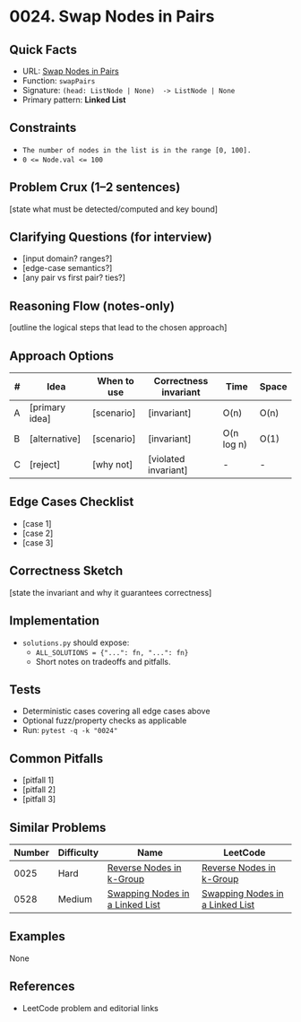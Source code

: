 # 0024. Swap Nodes in Pairs

## Quick Facts

- URL: [Swap Nodes in Pairs](https://leetcode.com/problems/swap-nodes-in-pairs/)
- Function: `swapPairs`
- Signature: `(head: ListNode | None)  -> ListNode | None`
- Primary pattern: **Linked List**

## Constraints

- `The number of nodes in the list is in the range [0, 100].`
- `0 <= Node.val <= 100`

## Problem Crux (1–2 sentences)

[state what must be detected/computed and key bound]

## Clarifying Questions (for interview)

- [input domain? ranges?]
- [edge-case semantics?]
- [any pair vs first pair? ties?]

## Reasoning Flow (notes-only)

[outline the logical steps that lead to the chosen approach]

## Approach Options

| # | Idea | When to use | Correctness invariant | Time | Space |
|---|------|-------------|-----------------------|------|-------|
| A | [primary idea] | [scenario] | [invariant] | O(n) | O(n) |
| B | [alternative] | [scenario] | [invariant] | O(n log n) | O(1) |
| C | [reject] | [why not] | [violated invariant] | - | - |

## Edge Cases Checklist

- [case 1]
- [case 2]
- [case 3]

## Correctness Sketch

[state the invariant and why it guarantees correctness]

## Implementation

- `solutions.py` should expose:
  - `ALL_SOLUTIONS = {"...": fn, "...": fn}`
  - Short notes on tradeoffs and pitfalls.

## Tests

- Deterministic cases covering all edge cases above
- Optional fuzz/property checks as applicable
- Run: `pytest -q -k "0024"`

## Common Pitfalls

- [pitfall 1]
- [pitfall 2]
- [pitfall 3]

## Similar Problems

| Number | Difficulty | Name | LeetCode |
|---|---|---|---|
| 0025 | Hard | [Reverse Nodes in k-Group](../0025-reverse-nodes-in-k-group/readme.md) | [Reverse Nodes in k-Group](https://leetcode.com/problems/reverse-nodes-in-k-group/) |
| 0528 | Medium | [Swapping Nodes in a Linked List](../0528-swapping-nodes-in-a-linked-list/readme.md) | [Swapping Nodes in a Linked List](https://leetcode.com/problems/swapping-nodes-in-a-linked-list/) |

## Examples

None

## References

- LeetCode problem and editorial links
